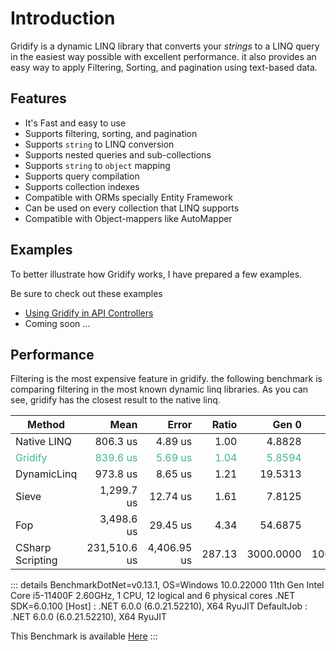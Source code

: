 # Introduction

Gridify is a dynamic LINQ library that converts your *strings* to a LINQ query in the easiest way possible with excellent performance.
it also provides an easy way to apply Filtering, Sorting, and pagination using text-based data.

## Features

- It's Fast and easy to use
- Supports filtering, sorting, and pagination
- Supports `string` to LINQ conversion
- Supports nested queries and sub-collections
- Supports `string` to `object` mapping
- Supports query compilation
- Supports collection indexes
- Compatible with ORMs specially Entity Framework
- Can be used on every collection that LINQ supports
- Compatible with Object-mappers like AutoMapper

## Examples

To better illustrate how Gridify works, I have prepared a few examples.

Be sure to check out these examples

- [Using Gridify in API Controllers](../example/api-controller.md)
- Coming soon ...

## Performance

Filtering is the most expensive feature in gridify. the following benchmark is comparing filtering in the most known dynamic linq libraries. As you can see, gridify has the closest result to the native linq.

| Method           |         Mean |       Error |  Ratio |     Gen 0 |     Gen 1 | Allocated |
|------------------|-------------:|------------:|-------:|----------:|----------:|----------:|
| Native LINQ      |     806.3 us |     4.89 us |   1.00 |    4.8828 |    1.9531 |     35 KB |
| Gridify          |     839.6 us |     5.69 us |   1.04 |    5.8594 |    2.9297 |     39 KB |
| DynamicLinq      |     973.8 us |     8.65 us |   1.21 |   19.5313 |    9.7656 |    123 KB |
| Sieve            |   1,299.7 us |    12.74 us |   1.61 |    7.8125 |    3.9063 |     53 KB |
| Fop              |   3,498.6 us |    29.45 us |   4.34 |   54.6875 |   27.3438 |    348 KB |
| CSharp Scripting | 231,510.6 us | 4,406.95 us | 287.13 | 3000.0000 | 1000.0000 | 24,198 KB |

::: details
BenchmarkDotNet=v0.13.1, OS=Windows 10.0.22000
11th Gen Intel Core i5-11400F 2.60GHz, 1 CPU, 12 logical and 6 physical cores
.NET SDK=6.0.100
[Host]     : .NET 6.0.0 (6.0.21.52210), X64 RyuJIT
DefaultJob : .NET 6.0.0 (6.0.21.52210), X64 RyuJIT

This Benchmark is available [Here](https://github.com/alirezanet/Gridify/blob/master/benchmark/LibraryComparisionFilteringBenchmark.cs)
:::


<style scoped>
   tr:nth-child(2) {
      color: #42b983;
   }
</style>



